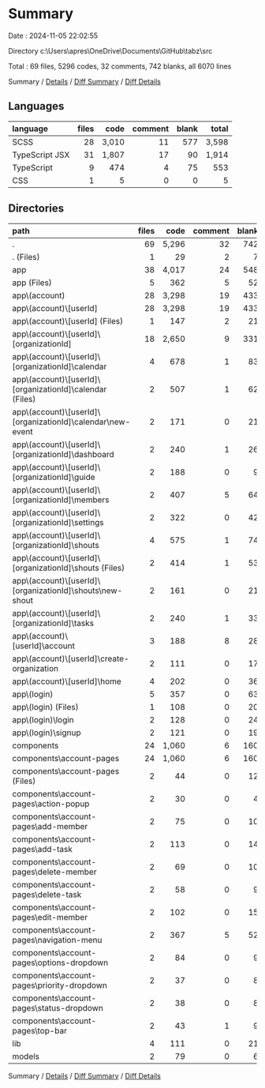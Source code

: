 # Summary

Date : 2024-11-05 22:02:55

Directory c:\\Users\\apres\\OneDrive\\Documents\\GitHub\\tabz\\src

Total : 69 files,  5296 codes, 32 comments, 742 blanks, all 6070 lines

Summary / [Details](details.md) / [Diff Summary](diff.md) / [Diff Details](diff-details.md)

## Languages
| language | files | code | comment | blank | total |
| :--- | ---: | ---: | ---: | ---: | ---: |
| SCSS | 28 | 3,010 | 11 | 577 | 3,598 |
| TypeScript JSX | 31 | 1,807 | 17 | 90 | 1,914 |
| TypeScript | 9 | 474 | 4 | 75 | 553 |
| CSS | 1 | 5 | 0 | 0 | 5 |

## Directories
| path | files | code | comment | blank | total |
| :--- | ---: | ---: | ---: | ---: | ---: |
| . | 69 | 5,296 | 32 | 742 | 6,070 |
| . (Files) | 1 | 29 | 2 | 7 | 38 |
| app | 38 | 4,017 | 24 | 548 | 4,589 |
| app (Files) | 5 | 362 | 5 | 52 | 419 |
| app\\(account) | 28 | 3,298 | 19 | 433 | 3,750 |
| app\\(account)\\[userId] | 28 | 3,298 | 19 | 433 | 3,750 |
| app\\(account)\\[userId] (Files) | 1 | 147 | 2 | 21 | 170 |
| app\\(account)\\[userId]\\[organizationId] | 18 | 2,650 | 9 | 331 | 2,990 |
| app\\(account)\\[userId]\\[organizationId]\\calendar | 4 | 678 | 1 | 83 | 762 |
| app\\(account)\\[userId]\\[organizationId]\\calendar (Files) | 2 | 507 | 1 | 62 | 570 |
| app\\(account)\\[userId]\\[organizationId]\\calendar\\new-event | 2 | 171 | 0 | 21 | 192 |
| app\\(account)\\[userId]\\[organizationId]\\dashboard | 2 | 240 | 1 | 26 | 267 |
| app\\(account)\\[userId]\\[organizationId]\\guide | 2 | 188 | 0 | 9 | 197 |
| app\\(account)\\[userId]\\[organizationId]\\members | 2 | 407 | 5 | 64 | 476 |
| app\\(account)\\[userId]\\[organizationId]\\settings | 2 | 322 | 0 | 42 | 364 |
| app\\(account)\\[userId]\\[organizationId]\\shouts | 4 | 575 | 1 | 74 | 650 |
| app\\(account)\\[userId]\\[organizationId]\\shouts (Files) | 2 | 414 | 1 | 53 | 468 |
| app\\(account)\\[userId]\\[organizationId]\\shouts\\new-shout | 2 | 161 | 0 | 21 | 182 |
| app\\(account)\\[userId]\\[organizationId]\\tasks | 2 | 240 | 1 | 33 | 274 |
| app\\(account)\\[userId]\\account | 3 | 188 | 8 | 28 | 224 |
| app\\(account)\\[userId]\\create-organization | 2 | 111 | 0 | 17 | 128 |
| app\\(account)\\[userId]\\home | 4 | 202 | 0 | 36 | 238 |
| app\\(login) | 5 | 357 | 0 | 63 | 420 |
| app\\(login) (Files) | 1 | 108 | 0 | 20 | 128 |
| app\\(login)\\login | 2 | 128 | 0 | 24 | 152 |
| app\\(login)\\signup | 2 | 121 | 0 | 19 | 140 |
| components | 24 | 1,060 | 6 | 160 | 1,226 |
| components\\account-pages | 24 | 1,060 | 6 | 160 | 1,226 |
| components\\account-pages (Files) | 2 | 44 | 0 | 12 | 56 |
| components\\account-pages\\action-popup | 2 | 30 | 0 | 4 | 34 |
| components\\account-pages\\add-member | 2 | 75 | 0 | 10 | 85 |
| components\\account-pages\\add-task | 2 | 113 | 0 | 14 | 127 |
| components\\account-pages\\delete-member | 2 | 69 | 0 | 10 | 79 |
| components\\account-pages\\delete-task | 2 | 58 | 0 | 9 | 67 |
| components\\account-pages\\edit-member | 2 | 102 | 0 | 15 | 117 |
| components\\account-pages\\navigation-menu | 2 | 367 | 5 | 52 | 424 |
| components\\account-pages\\options-dropdown | 2 | 84 | 0 | 9 | 93 |
| components\\account-pages\\priority-dropdown | 2 | 37 | 0 | 8 | 45 |
| components\\account-pages\\status-dropdown | 2 | 38 | 0 | 8 | 46 |
| components\\account-pages\\top-bar | 2 | 43 | 1 | 9 | 53 |
| lib | 4 | 111 | 0 | 21 | 132 |
| models | 2 | 79 | 0 | 6 | 85 |

Summary / [Details](details.md) / [Diff Summary](diff.md) / [Diff Details](diff-details.md)